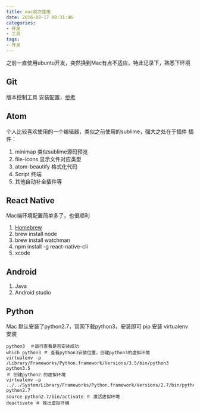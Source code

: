 ```yaml
---
title: mac初次使用
date: 2016-08-17 00:31:46
categories:
- 开发
- 工具
tags:
- 开发
---
```


之前一直使用ubuntu开发，突然换到Mac有点不适应，特此记录下，熟悉下环境

<!--more-->

## Git
 版本控制工具
 安装配置，[参考](https://ruihuancao.github.io/2016/08/16/git使用/)

## Atom
个人比较喜欢使用的一个编辑器，类似之前使用的sublime，强大之处在于插件
插件：
1. minimap 类似sublime源码预览
2. file-icons 显示文件对应类型
3. atom-beautify 格式化代码
4. Script 终端
5. 其他自动补全插件等

## React Native
Mac端环境配置简单多了，也很顺利
1. [Homebrew](http://brew.sh)
2. brew install node
3. brew install watchman
4. npm install -g react-native-cli
5. xcode

## Android

1. Java
2. Android studio

## Python
Mac 默认安装了python2.7，官网下载python3，安装即可
pip 安装
virtualenv 安装

```
python3  ＃运行查看是否安装成功
which python3 ＃ 查看python3安装位置，创建python3的虚拟环境
virtualenv -p /Library/Frameworks/Python.framework/Versions/3.5/bin/python3 python3.5
＃ 创建python2 的虚拟环境
virtualenv -p ../../System/Library/Frameworks/Python.framework/Versions/2.7/bin/pythonw2.7 python2.7
source python2.7/bin/activate ＃ 激活虚拟环境
deactivate ＃ 推出虚拟环境
```
